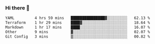 ### Hi there 👋

<!--
**urzz/urzz** is a ✨ _special_ ✨ repository because its `README.md` (this file) appears on your GitHub profile.

Here are some ideas to get you started:

- 🔭 I’m currently working on ...
- 🌱 I’m currently learning ...
- 👯 I’m looking to collaborate on ...
- 🤔 I’m looking for help with ...
- 💬 Ask me about ...
- 📫 How to reach me: ...
- 😄 Pronouns: ...
- ⚡ Fun fact: ...
-->

<!--START_SECTION:waka-->

```txt
YAML         4 hrs 59 mins   ███████████████▓░░░░░░░░░   62.13 %
Terraform    1 hr 29 mins    ████▓░░░░░░░░░░░░░░░░░░░░   18.64 %
Markdown     1 hr 17 mins    ████░░░░░░░░░░░░░░░░░░░░░   16.07 %
Other        9 mins          ▓░░░░░░░░░░░░░░░░░░░░░░░░   02.07 %
Git Config   3 mins          ▒░░░░░░░░░░░░░░░░░░░░░░░░   00.82 %
```

<!--END_SECTION:waka-->
